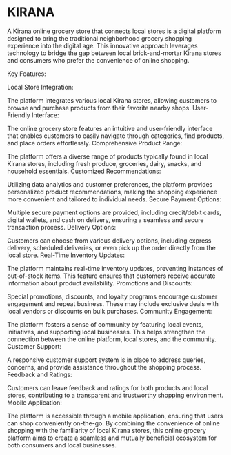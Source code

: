 # KIRANA
A Kirana online grocery store that connects local stores is a digital platform designed to bring the traditional neighborhood grocery shopping experience into the digital age. This innovative approach leverages technology to bridge the gap between local brick-and-mortar Kirana stores and consumers who prefer the convenience of online shopping.

Key Features:

Local Store Integration:

The platform integrates various local Kirana stores, allowing customers to browse and purchase products from their favorite nearby shops.
User-Friendly Interface:

The online grocery store features an intuitive and user-friendly interface that enables customers to easily navigate through categories, find products, and place orders effortlessly.
Comprehensive Product Range:

The platform offers a diverse range of products typically found in local Kirana stores, including fresh produce, groceries, dairy, snacks, and household essentials.
Customized Recommendations:

Utilizing data analytics and customer preferences, the platform provides personalized product recommendations, making the shopping experience more convenient and tailored to individual needs.
Secure Payment Options:

Multiple secure payment options are provided, including credit/debit cards, digital wallets, and cash on delivery, ensuring a seamless and secure transaction process.
Delivery Options:

Customers can choose from various delivery options, including express delivery, scheduled deliveries, or even pick up the order directly from the local store.
Real-Time Inventory Updates:

The platform maintains real-time inventory updates, preventing instances of out-of-stock items. This feature ensures that customers receive accurate information about product availability.
Promotions and Discounts:

Special promotions, discounts, and loyalty programs encourage customer engagement and repeat business. These may include exclusive deals with local vendors or discounts on bulk purchases.
Community Engagement:

The platform fosters a sense of community by featuring local events, initiatives, and supporting local businesses. This helps strengthen the connection between the online platform, local stores, and the community.
Customer Support:

A responsive customer support system is in place to address queries, concerns, and provide assistance throughout the shopping process.
Feedback and Ratings:

Customers can leave feedback and ratings for both products and local stores, contributing to a transparent and trustworthy shopping environment.
Mobile Application:

The platform is accessible through a mobile application, ensuring that users can shop conveniently on-the-go.
By combining the convenience of online shopping with the familiarity of local Kirana stores, this online grocery platform aims to create a seamless and mutually beneficial ecosystem for both consumers and local businesses.
